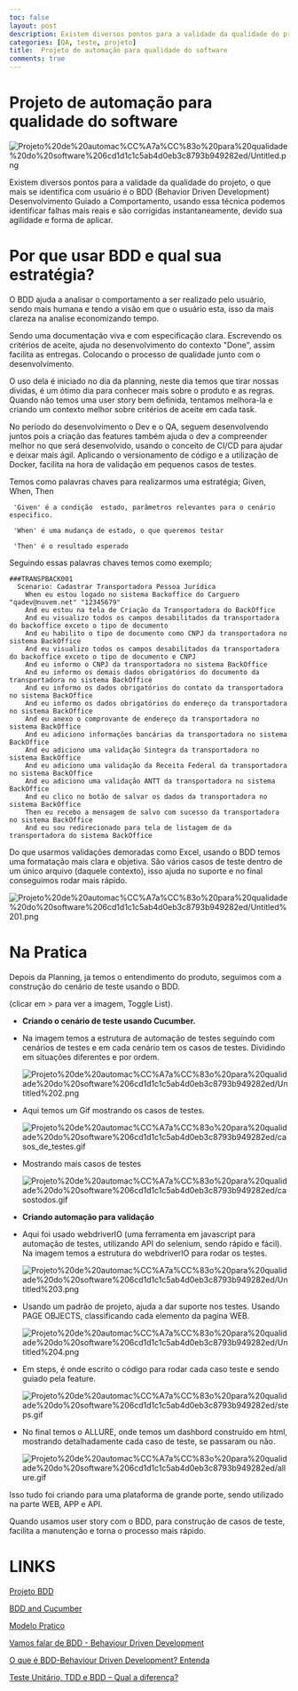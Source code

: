 ```yaml
---
toc: false
layout: post
description: Existem diversos pontos para a validade da qualidade do projeto
categories: [QA, teste, projeto]
title:  Projeto de automação para qualidade do software
comments: true
---
```


# Projeto de automação para qualidade do software

![Projeto%20de%20automac%CC%A7a%CC%83o%20para%20qualidade%20do%20software%206cd1d1c1c5ab4d0eb3c8793b949282ed/Untitled.png](Projeto%20de%20automac%CC%A7a%CC%83o%20para%20qualidade%20do%20software%206cd1d1c1c5ab4d0eb3c8793b949282ed/Untitled.png)

Existem diversos pontos para a validade da qualidade do projeto, o que mais se identifica com usuário é o BDD (Behavior Driven Development) Desenvolvimento Guiado a Comportamento, usando essa técnica podemos identificar falhas mais reais e são corrigidas instantaneamente, devido sua agilidade e forma de aplicar. 

# **Por que usar BDD e qual sua estratégia?**

O BDD ajuda a analisar o comportamento a ser realizado pelo usuário, sendo mais humana e tendo a visão em que o usuário esta, isso da mais clareza na analise economizando tempo. 

Sendo uma documentação viva e com especificação clara. Escrevendo os critérios de aceite, ajuda no desenvolvimento do contexto "Done", assim facilita as entregas. Colocando o processo de qualidade junto com o desenvolvimento. 

O uso dela é iniciado no dia da planning, neste dia temos que tirar nossas dividas, é um ótimo dia para conhecer mais sobre o produto e as regras. Quando não temos uma user story bem definida, tentamos melhora-la e criando um  contexto melhor sobre critérios de aceite em cada task.

No período do desenvolvimento o Dev e o QA, seguem desenvolvendo juntos pois a criação das features também ajuda o dev a compreender melhor no que será desenvolvido, usando o conceito de CI/CD para ajudar e deixar mais ágil. Aplicando o versionamento de código e a utilização de Docker, facilita na hora de validação em pequenos casos de testes.

Temos como palavras chaves para realizarmos uma estratégia; Given, When, Then

```gherkin
 'Given' é a condição  estado, parâmetros relevantes para o cenário especifico. 

 'When' é uma mudança de estado, o que queremos testar

 'Then' é o resultado esperado
```

Seguindo essas palavras chaves temos como exemplo;

```gherkin
###TRANSPBACK001
  Scenario: Cadastrar Transportadora Pessoa Jurídica 
    When eu estou logado no sistema Backoffice do Carguero "qadev@nuvem.net" "12345679"
    And eu estou na tela de Criação da Transportadora do BackOffice
    And eu visualizo todos os campos desabilitados da transportadora do backoffice exceto o tipo de documento
    And eu habilito o tipo de documento como CNPJ da transportadora no sistema BackOffice
    And eu visualizo todos os campos desabilitados da transportadora do backoffice exceto o tipo de documento e CNPJ
    And eu informo o CNPJ da transportadora no sistema BackOffice
    And eu informo os demais dados obrigatórios do documento da transportadora no sistema BackOffice
    And eu informo os dados obrigatórios do contato da transportadora no sistema BackOffice
    And eu informo os dados obrigatórios do endereço da transportadora no sistema BackOffice
    And eu anexo o comprovante de endereço da transportadora no sistema BackOffice
    And eu adiciono informações bancárias da transportadora no sistema BackOffice
    And eu adiciono uma validação Sintegra da transportadora no sistema BackOffice
    And eu adiciono uma validação da Receita Federal da transportadora no sistema BackOffice
    And eu adiciono uma validação ANTT da transportadora no sistema BackOffice
    And eu clico no botão de salvar os dados da transportadora no sistema BackOffice
    Then eu recebo a mensagem de salvo com sucesso da transportadora no sistema BackOffice
    And eu sou redirecionado para tela de listagem de da transportadora do sistema BackOffice
```

Do que usarmos validações demoradas como Excel, usando o BDD temos uma formatação mais clara e objetiva. São vários casos de teste dentro de um único arquivo (daquele contexto), isso ajuda no suporte e no final conseguimos rodar mais rápido. 

![Projeto%20de%20automac%CC%A7a%CC%83o%20para%20qualidade%20do%20software%206cd1d1c1c5ab4d0eb3c8793b949282ed/Untitled%201.png](Projeto%20de%20automac%CC%A7a%CC%83o%20para%20qualidade%20do%20software%206cd1d1c1c5ab4d0eb3c8793b949282ed/Untitled%201.png)

# Na **Pratica**

Depois da Planning, ja temos o entendimento do produto, seguimos com a construção do cenário de teste usando o BDD.

(clicar em >  para ver a imagem, Toggle List).

- **Criando o cenário de teste usando Cucumber.**
- Na imagem temos a estrutura de automação de testes seguindo com cenários de testes e em cada cenário tem os casos de testes. Dividindo em situações diferentes e por ordem.

    ![Projeto%20de%20automac%CC%A7a%CC%83o%20para%20qualidade%20do%20software%206cd1d1c1c5ab4d0eb3c8793b949282ed/Untitled%202.png](Projeto%20de%20automac%CC%A7a%CC%83o%20para%20qualidade%20do%20software%206cd1d1c1c5ab4d0eb3c8793b949282ed/Untitled%202.png)

- Aqui temos um Gif mostrando os casos de testes.

    ![Projeto%20de%20automac%CC%A7a%CC%83o%20para%20qualidade%20do%20software%206cd1d1c1c5ab4d0eb3c8793b949282ed/casos_de_testes.gif](Projeto%20de%20automac%CC%A7a%CC%83o%20para%20qualidade%20do%20software%206cd1d1c1c5ab4d0eb3c8793b949282ed/casos_de_testes.gif)

- Mostrando mais casos de testes

    ![Projeto%20de%20automac%CC%A7a%CC%83o%20para%20qualidade%20do%20software%206cd1d1c1c5ab4d0eb3c8793b949282ed/casostodos.gif](Projeto%20de%20automac%CC%A7a%CC%83o%20para%20qualidade%20do%20software%206cd1d1c1c5ab4d0eb3c8793b949282ed/casostodos.gif)

- **Criando automação para validação**
- Aqui foi usado webdriverIO (uma ferramenta em javascript para automação de testes, utilizando API do selenium, sendo rápido e fácil). Na imagem temos a estrutura do webdriverIO para rodar os testes.

    ![Projeto%20de%20automac%CC%A7a%CC%83o%20para%20qualidade%20do%20software%206cd1d1c1c5ab4d0eb3c8793b949282ed/Untitled%203.png](Projeto%20de%20automac%CC%A7a%CC%83o%20para%20qualidade%20do%20software%206cd1d1c1c5ab4d0eb3c8793b949282ed/Untitled%203.png)

- Usando um padrão de projeto, ajuda a dar suporte nos testes. Usando PAGE OBJECTS, classificando cada elemento da pagina WEB.

    ![Projeto%20de%20automac%CC%A7a%CC%83o%20para%20qualidade%20do%20software%206cd1d1c1c5ab4d0eb3c8793b949282ed/Untitled%204.png](Projeto%20de%20automac%CC%A7a%CC%83o%20para%20qualidade%20do%20software%206cd1d1c1c5ab4d0eb3c8793b949282ed/Untitled%204.png)

- Em steps, é onde escrito o código para rodar cada caso teste e sendo guiado pela feature.

    ![Projeto%20de%20automac%CC%A7a%CC%83o%20para%20qualidade%20do%20software%206cd1d1c1c5ab4d0eb3c8793b949282ed/steps.gif](Projeto%20de%20automac%CC%A7a%CC%83o%20para%20qualidade%20do%20software%206cd1d1c1c5ab4d0eb3c8793b949282ed/steps.gif)

- No final temos o ALLURE, onde temos um dashbord construído em html, mostrando detalhadamente cada caso de teste, se passaram ou não.

    ![Projeto%20de%20automac%CC%A7a%CC%83o%20para%20qualidade%20do%20software%206cd1d1c1c5ab4d0eb3c8793b949282ed/allure.gif](Projeto%20de%20automac%CC%A7a%CC%83o%20para%20qualidade%20do%20software%206cd1d1c1c5ab4d0eb3c8793b949282ed/allure.gif)

Isso tudo foi criando para uma plataforma de grande porte, sendo utilizado na parte WEB, APP e API.

Quando usamos user story com o BDD, para construção de casos de teste, facilita a manutenção e torna o processo mais rápido.

# **LINKS**

[Projeto BDD](https://www.belatrixsf.com/whitepapers/project-behavior-driven-development/) 

[BDD and Cucumber](https://dev.to/bushraalam/bdd-and-cucumber-24di)

[Modelo Pratico](https://github.com/Rodscaloppe/Olxx)

[Vamos falar de BDD - Behaviour Driven Development](https://medium.com/@danilow86/vamos-falar-de-bdd-behaviour-driven-development-18d6dc4cc038)

[O que é BDD-Behaviour Driven Development? Entenda](https://www.youtube.com/watch?v=HH-m46ldctw)

[Teste Unitário, TDD e BDD – Qual a diferença?](https://dev.to/shadowlik/teste-unitario-tdd-e-bdd-qual-a-diferenca-39e)